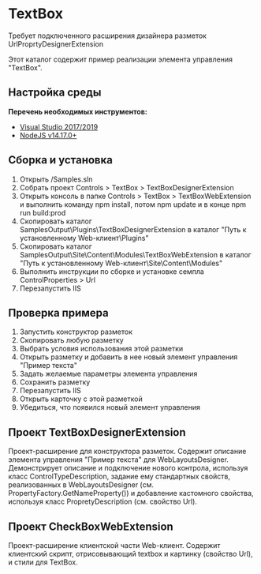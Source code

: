 ﻿# TextBox

Требует подключенного расширения дизайнера разметок UrlProprtyDesignerExtension

Этот каталог содержит пример реализации элемента управления "TextBox".

## Настройка среды

**Перечень необходимых инструментов:** 
* [Visual Studio 2017/2019](https://www.visualstudio.com)
* [NodeJS v14.17.0+](https://nodejs.org/en/)

## Сборка и установка

1. Открыть /Samples.sln
2. Собрать проект Controls > TextBox > TextBoxDesignerExtension
3. Открыть консоль в папке Controls > TextBox > TextBoxWebExtension и выполнить команду npm install, потом  npm update и в конце npm run build:prod
4. Скопировать каталог SamplesOutput\Plugins\TextBoxDesignerExtension в каталог "Путь к установленному Web-клиент\Plugins"
5. Скопировать каталог SamplesOutput\Site\Content\Modules\TextBoxWebExtension в каталог "Путь к установленному Web-клиент\Site\Content\Modules"
6. Выполнить инструкции по сборке и установке семпла ControlProperties > Url
7. Перезапустить IIS

## Проверка примера

1. Запустить конструктор разметок
2. Скопировать любую разметку
3. Выбрать условия использования этой разметки
4. Открыть разметку и добавить в нее новый элемент управления "Пример текста"
5. Задать желаемые параметры элемента управления
6. Сохранить разметку
7. Перезапустить IIS
8. Открыть карточку с этой разметкой
9. Убедиться, что появился новый элемент управления

## Проект TextBoxDesignerExtension

Проект-расширение для конструктора разметок. Содержит описание элемента управления "Пример текста" для WebLayoutsDesigner.
Демонстрирует описание и подключение нового контрола, используя класс ControlTypeDescription, 
задание ему стандартных свойств, реализованных в  WebLayoutsDesigner (см. PropertyFactory.GetNameProperty()) и
добавление кастомного свойства, используя класс PropretyDescription (см. свойство Url). 

## Проект CheckBoxWebExtension

Проект-расширение клиентской части Web-клиент. Содержит клиентский скрипт, отрисовывающий textbox и картинку (свойство Url), и стили для TextBox. 